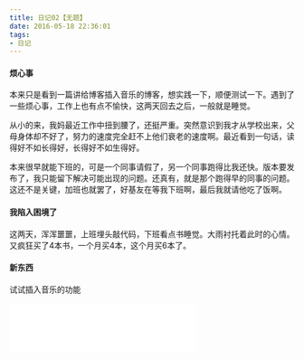 ```yaml
---
title: 日记02【无题】
date: 2016-05-18 22:36:01
tags:
- 日记
---
```


#### 烦心事

本来只是看到一篇讲给博客插入音乐的博客，想实践一下，顺便测试一下。遇到了一些烦心事，工作上也有点不愉快，这两天回去之后，一般就是睡觉。

从小的来，我妈最近工作中扭到腰了，还挺严重。突然意识到我才从学校出来，父母身体却不好了，努力的速度完全赶不上他们衰老的速度啊。最近看到一句话，读得好不如长得好，长得好不如生得好。

本来很早就能下班的，可是一个同事请假了，另一个同事跑得比我还快。版本要发布了，我只能留下解决可能出现的问题。还真有，就是那个跑得早的同事的问题。这还不是关键，加班也就罢了，好基友在等我下班啊，最后我就请他吃了饭啊。

#### 我陷入困境了

这两天，浑浑噩噩，上班埋头敲代码，下班看点书睡觉。大雨衬托着此时的心情。又疯狂买了4本书，一个月买4本，这个月买6本了。

#### 新东西

试试插入音乐的功能

<iframe frameborder="no" border="0" marginwidth="0" marginheight="0" width=330 height=86 src="//music.163.com/outchain/player?type=2&id=5113327&auto=0&height=66"></iframe>
